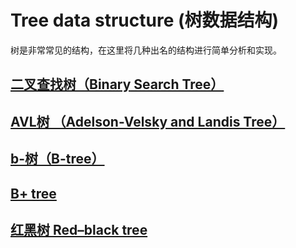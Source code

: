 # Tree data structure (树数据结构)
树是非常常见的结构，在这里将几种出名的结构进行简单分析和实现。
## [二叉查找树（Binary Search Tree）](https://en.wikipedia.org/wiki/Binary_search_tree)
## [AVL树 （Adelson-Velsky and Landis Tree）](https://en.wikipedia.org/wiki/AVL_tree)
## [b-树（B-tree）](https://en.wikipedia.org/wiki/B-tree)
## [B+ tree](https://en.wikipedia.org/wiki/B%2B_tree)
## [红黑树 Red–black tree](https://en.wikipedia.org/wiki/Red%E2%80%93black_tree)
